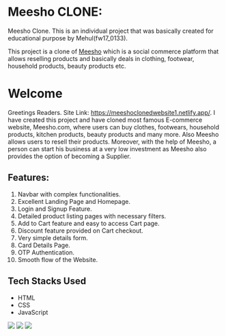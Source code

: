 # Meesho CLONE:
Meesho Clone. 
This is an individual project that was basically created for educational purpose by Mehul(fw17_0133).

This project is a clone of [Meesho](https://www.meesho.com/) which is a social commerce platform that allows reselling products and basically deals in clothing, footwear, household products, beauty products etc.

# Welcome 
Greetings Readers.
Site Link: https://meeshoclonedwebsite1.netlify.app/.
I have created this project and have cloned most famous E-commerce website, Meesho.com, where users can buy clothes, footwears, household products, kitchen products, beauty products and many more. Also Meesho allows users to resell their products. Moreover, with the help of Meesho, a person can start his business at a very low investment as Meesho also provides the option of becoming a Supplier.

## Features:
1. Navbar with complex functionalities.
2. Excellent Landing Page and Homepage.
3. Login and Signup Feature.
4. Detailed product listing pages with necessary filters.
5. Add to Cart feature and easy to access Cart page.
6. Discount feature provided on Cart checkout.
7. Very simple details form.
8. Card Details Page. 
9. OTP Authentication.
10. Smooth flow of the Website.

## Tech Stacks Used
- HTML
- CSS 
- JavaScript

<p>
   <img src="https://img.icons8.com/color/64/000000/html-5.png"/>
   <img src="https://img.icons8.com/color/64/000000/css3.png" />
   <img src="https://img.icons8.com/color/64/000000/javascript.png"/>
</p>

